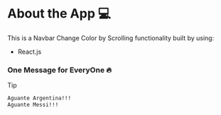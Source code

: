 # About the App 💻

This is a Navbar Change Color by Scrolling functionality built by using:

- React.js

### One Message for EveryOne 🔥

> [!TIP]
> ```bash
> Aguante Argentina!!!
> Aguante Messi!!!
> ```